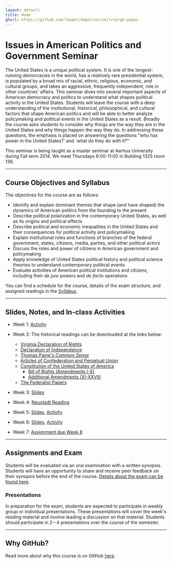```yaml
---
layout: default
title: Home
ghurl: https://github.com/leeper/ampolcourse/tree/gh-pages
---
```


# Issues in American Politics and Government Seminar #

The United States is a unique political system. It is one of the longest-running democracies in the world, has a relatively rare presidential system, is populated by a broad mix of racial, ethnic, religious, economic, and cultural groups, and takes an aggressive, frequently independent, role in other countries' affairs. This seminar dives into several important aspects of American democracy and politics to understand what shapes political activity in the United States. Students will leave the course with a deep understanding of the institutional, historical, philosophical, and cultural factors that shape American politics and will be able to better analyze policymaking and political events in the United States as a result. Broadly the course asks students to consider why things are the way they are in the United States and why things happen the way they do. In addressing these questions, the emphasis is placed on answering the questions "who has power in the United States?' and `what do they do with it?"

This seminar is being taught as a master seminar at Aarhus University during Fall term 2014. We meet Thursdays 8:00-11:00 in Building 1325 room 136.

---
## Course Objectives and Syllabus ##

The objectives for the course are as follows:

 * Identify and explain dominant themes that shape (and have shaped) the dynamics of American politics from the founding to the present 
 * Describe political polarization in the contemporary United States, as well as its origins and political effects 
 * Describe political and economic inequalities in the United States and their consequences for political activity and policymaking 
 * Explain institutional roles and functions of branches of the federal government, states, citizens, media, parties, and other political actors 
 * Discuss the roles and power of citizens in American government and policymaking 
 * Apply knowledge of United States political history and political science theories to understand contemporary political events 
 * Evaluate activities of American political institutions and citizens, including their *de jure* powers and *de facto* operations 

You can find a schedule for the course, details of the exam structure, and assigned readings in the [Syllabus](Syllabus/Syllabus.pdf).

---
## Slides, Notes, and In-class Activities ##

 - Week 1: [Activity](Activities/Week1.pdf)
 - Week 2: The historical readings can be downloaded at the links below:

   * [Virginia Declaration of Rights](http://en.wikisource.org/wiki/Virginia_Declaration_of_Rights)
   * [Declaration of Independence](http://en.wikisource.org/wiki/United_States_Declaration_of_Independence)
   * [Thomas Paine's *Common Sense*](http://www.gutenberg.org/ebooks/3755)
   * [Articles of Confederation and Perpetual Union](http://en.wikisource.org/wiki/Articles_of_Confederation_and_Perpetual_Union)
   * [Constitution of the United States of America](http://en.wikisource.org/wiki/Constitution_of_the_United_States_of_America)
     * [Bill of Rights (Amendments I-X)](http://en.wikisource.org/wiki/United_States_Bill_of_Rights)
     * [Additional Amendments (XI-XXVII)](http://en.wikisource.org/wiki/Additional_amendments_to_the_United_States_Constitution)
   * [The Federalist Papers](http://thomas.loc.gov/home/histdox/fedpapers.html)

 - Week 3: [Slides](Slides/Week3.pdf)
 - Week 4: [Neustadt Reading](https://dl.dropboxusercontent.com/u/414906/Neustadt.pdf)
 - Week 5: [Slides](Slides/Week5.pdf), [Activity](Activities/Week5.pdf)
 - Week 6: [Slides](Slides/Week6.pdf), [Activity](Activities/Week6.pdf)
 - Week 7: [Assignment due Week 8](Activities/Week7.pdf)

---
## Assignments and Exam ##

Students will be evaluated via an oral examination with a written synopsis. Students will have an opportunity to share and receive peer feedback on their synopsis before the end of the course. [Details about the exam can be found here](Exam/Exam.pdf).

### Presentations ###

In preparation for the exam, students are expected to participate in weekly group or individual presentations. These presentations will cover the week's reading material and involve leading a discussion on that material. Students should participate in 2--4 presentations over the course of the semester.


---
## Why GitHub? ##

Read more about why this course is on GitHub [here](fork.html).
